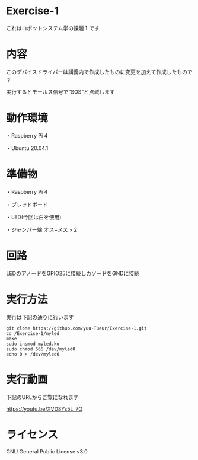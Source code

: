 # Exercise-1
これはロボットシステム学の課題１です

# 内容
このデバイスドライバーは講義内で作成したものに変更を加えて作成したものです

実行するとモールス信号で”SOS”と点滅します

# 動作環境
・Raspberry Pi 4

・Ubuntu 20.04.1

# 準備物
・Raspberry Pi 4

・ブレッドボード

・LED(今回は白を使用)

・ジャンパー線 オス−メス ×２

# 回路
LEDのアノードをGPIO25に接続しカソードをGNDに接続

# 実行方法
実行は下記の通りに行います
```
git clone https://github.com/yuu-Tueur/Exercise-1.git
cd /Exercise-1/myled
make
sudo insmod myled.ko
sudo chmod 666 /dev/myled0
echo 0 > /dev/myled0 
```

# 実行動画
下記のURLからご覧になれます

<https://youtu.be/XVD8Ys5L_7Q>

# ライセンス
GNU General Public License v3.0
